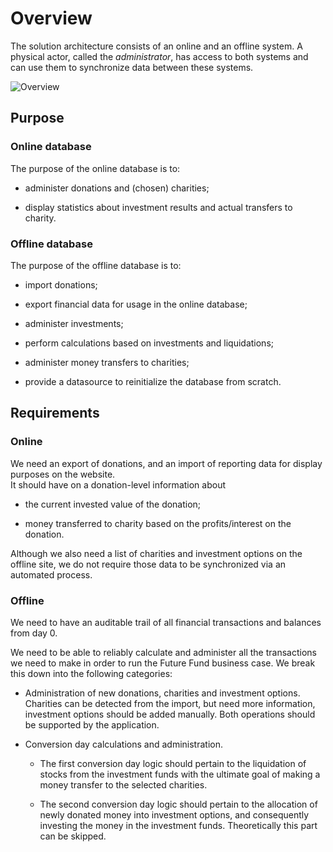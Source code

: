 # Overview

The solution architecture consists of an online and an offline system.
A physical actor, called the _administrator_, has access to both systems and can use them to synchronize data between these systems.

![Overview](./images/overview.svg)

## Purpose

### Online database

The purpose of the online database is to:

* administer donations and (chosen) charities;

* display statistics about investment results and actual transfers to charity.

### Offline database

The purpose of the offline database is to:

* import donations;

* export financial data for usage in the online database;

* administer investments;

* perform calculations based on investments and liquidations;

* administer money transfers to charities;

* provide a datasource to reinitialize the database from scratch.

## Requirements

### Online

We need an export of donations, and an import of reporting data for display purposes on the website.  
It should have on a donation-level information about 

* the current invested value of the donation;

* money transferred to charity based on the profits/interest on the donation.

Although we also need a list of charities and investment options on the offline site, we do not require those data to be synchronized via an automated process.

### Offline

We need to have an auditable trail of all financial transactions and balances from day 0.

We need to be able to reliably calculate and administer all the transactions we need to make in order to run the Future Fund business case.
We break this down into the following categories:

* Administration of new donations, charities and investment options.
  Charities can be detected from the import, but need more information, investment options should be added manually. 
  Both operations should be supported by the application.

* Conversion day calculations and administration.
  
  * The first conversion day logic should pertain to the liquidation of stocks from the investment funds with the ultimate goal of making a money transfer to the selected charities.
  
  * The second conversion day logic should pertain to the allocation of newly donated money into investment options, and consequently investing the money in the investment funds.
    Theoretically this part can be skipped.
